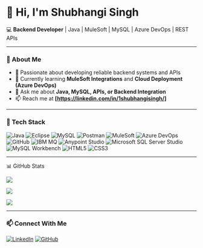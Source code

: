 # 👋 Hi, I'm Shubhangi Singh  

💻 **Backend Developer** | Java | MuleSoft | MySQL | Azure DevOps | REST APIs  

---

### 👀 About Me  
- 🔭 Passionate about developing reliable backend systems and APIs  
- 🌱 Currently learning **MuleSoft Integrations** and **Cloud Deployment (Azure DevOps)**  
- 💬 Ask me about **Java, MySQL, APIs, or Backend Integration**  
- 📫 Reach me at **[https://linkedin.com/in/1shubhangisingh/]**  

---

### 🧰 Tech Stack  

![Java](https://img.shields.io/badge/Java-2F3E46?style=for-the-badge&logo=openjdk&logoColor=E8E6D9)
![Eclipse](https://img.shields.io/badge/Eclipse-2C2255?style=for-the-badge&logo=eclipseide&logoColor=E8E6D9)
![MySQL](https://img.shields.io/badge/MySQL-3A506B?style=for-the-badge&logo=mysql&logoColor=E8E6D9)
![Postman](https://img.shields.io/badge/Postman-555555?style=for-the-badge&logo=postman&logoColor=E8E6D9)
![MuleSoft](https://img.shields.io/badge/MuleSoft-2F3E46?style=for-the-badge&logo=mulesoft&logoColor=E8E6D9)
![Azure DevOps](https://img.shields.io/badge/Azure%20DevOps-354F52?style=for-the-badge&logo=azuredevops&logoColor=E8E6D9)
![GitHub](https://img.shields.io/badge/GitHub-3D3D3D?style=for-the-badge&logo=github&logoColor=E8E6D9)
![IBM MQ](https://img.shields.io/badge/IBM%20MQ-3A506B?style=for-the-badge&logo=ibm&logoColor=E8E6D9)
![Anypoint Studio](https://img.shields.io/badge/Anypoint%20Studio-2F3E46?style=for-the-badge&logo=mulesoft&logoColor=E8E6D9)
![Microsoft SQL Server Studio](https://img.shields.io/badge/MS%20SQL%20Server-4A4A4A?style=for-the-badge&logo=microsoftsqlserver&logoColor=E8E6D9)
![MySQL Workbench](https://img.shields.io/badge/MySQL%20Workbench-3A506B?style=for-the-badge&logo=mysql&logoColor=E8E6D9)
![HTML5](https://img.shields.io/badge/HTML5-4A5759?style=for-the-badge&logo=html5&logoColor=E8E6D9)
![CSS3](https://img.shields.io/badge/CSS3-3A506B?style=for-the-badge&logo=css3&logoColor=E8E6D9)

---

📊 GitHub Stats

![](https://github-readme-stats.vercel.app/api?username=ShubhangiSingh14&show_icons=true&theme=transparent&bg_color=0D1117&title_color=E8E6D9&text_color=E8E6D9&icon_color=9FB5A5&hide_border=false&border_color=2F3E46)

![](https://github-readme-streak-stats.herokuapp.com/?user=ShubhangiSingh14&theme=transparent&background=0D1117&border=2F3E46&stroke=2F3E46&ring=9FB5A5&fire=9FB5A5&currStreakLabel=E8E6D9&sideLabels=E8E6D9&currStreakNum=E8E6D9&sideNums=E8E6D9&dates=9FB5A5)

![](https://github-readme-stats.vercel.app/api/top-langs/?username=ShubhangiSingh14&layout=compact&theme=transparent&bg_color=0D1117&title_color=E8E6D9&text_color=9FB5A5&icon_color=9FB5A5&hide_border=false&border_color=2F3E46&langs_count=6&custom_title=Most%20Used%20Languages&hide_progress=false)

---

### 📫 Connect With Me  
[![LinkedIn](https://img.shields.io/badge/LinkedIn-2F3E46?style=for-the-badge&logo=linkedin&logoColor=E8E6D9)](https://linkedin.com/in/1shubhangisingh)
[![GitHub](https://img.shields.io/badge/GitHub-3D3D3D?style=for-the-badge&logo=github&logoColor=E8E6D9)](https://github.com/ShubhangiSingh14)

<!---
ShubhangiSingh14/ShubhangiSingh14 is a ✨ special ✨ repository because its `README.md` (this file) appears on your GitHub profile.
You can click the Preview link to take a look at your changes.
--->
